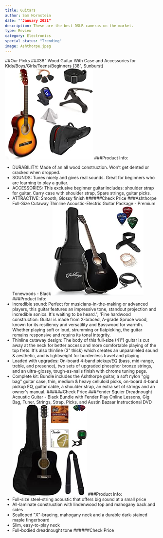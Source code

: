 ```yaml
---
title: Guitars
author: Sam Hornstein
date: ""January 2021"
description: These are the best DSLR cameras on the market.
type: Review
category: Electronics
special_status: "Trending"
image: Ashthorpe.jpeg 
---
```

##Our Picks
###38" Wood Guitar With Case and Accessories for Kids/Boys/Girls/Teens/Beginners (38", Sunburst)
![38" Wood Guitar With Case and Accessories for Kids/Boys/Girls/Teens/Beginners (38", Sunburst)](./38WoodG.jpeg)
###Product Info:
- DURABILITY: Made of an all wood construction. Won’t get dented or cracked when dropped.
- SOUNDS: Tunes nicely and gives real sounds. Great for beginners who are learning to play a guitar.
- ACCESSORIES: This exclusive beginner guitar includes: shoulder strap for guitar, Carry case with shoulder strap, Spare strings, guitar picks.
- ATTRACTIVE: Smooth, Glossy finish
######Check Price
###Ashthorpe Full-Size Cutaway Thinline Acoustic-Electric Guitar Package - Premium Tonewoods - Black
![Ashthorpe Full-Size Cutaway Thinline Acoustic-Electric Guitar Package - Premium Tonewoods - Black](./Ashthorpe.jpeg)
###Product Info:
- Incredible sound: Perfect for musicians-in-the-making or advanced players, this guitar features an impressive tone, standout projection and incredible sonics. It's waiting to be heard.", 'Fine hardwood construction: Guitar is made from X-braced, A-grade Spruce wood, known for its resiliency and versatility and Basswood for warmth. Whether playing soft or loud, strumming or flatpicking, the guitar remains responsive and retains its tonal integrity.
- Thinline cutaway design: The body of this full-size (41") guitar is cut away at the neck for better access and more comfortable playing of the top frets. It\'s also thinline (3" thick) which creates an unparalleled sound & aesthetic, and is lightweight for burdenless travel and playing.
- Loaded with upgrades: On-board 4-band pickup/EQ (bass, mid-range, treble, and presence), two sets of upgraded phosphor bronze strings, and an ultra-glossy, tough-as-nails finish with chrome tuning pegs.
- Complete kit: Bundle includes the Ashthorpe guitar, a soft nylon "gig bag" guitar case, thin, medium & heavy celluloid picks, on-board 4-band pickup EQ, guitar cable, a shoulder strap, an extra set of strings and an owner\'s manual.
######Check Price
###Fender Squier Dreadnought Acoustic Guitar - Black Bundle with Fender Play Online Lessons, Gig Bag, Tuner, Strings, Strap, Picks, and Austin Bazaar Instructional DVD
![Fender Squier Dreadnought Acoustic Guitar - Black Bundle with Fender Play Online Lessons, Gig Bag, Tuner, Strings, Strap, Picks, and Austin Bazaar Instructional DVD](./FenderSqu.jpeg)
###Product Info:
- Full-size steel-string acoustic that offers big sound at a small price
- All-laminate construction with lindenwood top and mahogany back and sides
- Scalloped "X"-bracing, mahogany neck and a durable dark-stained maple fingerboard
- Slim, easy-to-play neck
- Full-bodied dreadnought tone
######Check Price
